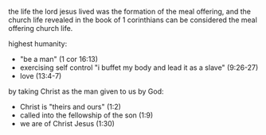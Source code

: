 the life the lord jesus lived was the formation of the meal offering, and the church
life revealed in the book of 1 corinthians can be considered the meal offering church
life.

highest humanity:
- "be a man" (1 cor 16:13)
- exercising self control "i buffet my body and lead it as a slave" (9:26-27)
- love (13:4-7)

by taking Christ as the man given to us by God:
- Christ is "theirs and ours" (1:2)
- called into the fellowship of the son (1:9)
- we are of Christ Jesus (1:30)
